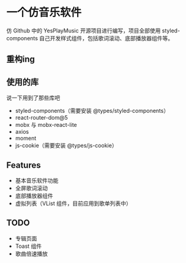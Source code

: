 # 一个仿音乐软件

仿 Github 中的 YesPlayMusic 开源项目进行编写，项目全部使用 styled-components 自己开发样式组件，包括歌词滚动、底部播放器组件等。

## 重构ing

## 使用的库

说一下用到了那些库吧

- styled-components（需要安装 @types/styled-components）
- react-router-dom@5
- mobx 与 mobx-react-lite
- axios
- moment
- js-cookie（需要安装 @types/js-cookie）

## Features
- 基本音乐软件功能
- 全屏歌词滚动
- 底部播放器组件
- 虚拟列表（VList 组件，目前应用到歌单列表中）

## TODO
- 专辑页面
- Toast 组件
- 歌曲倍速播放

